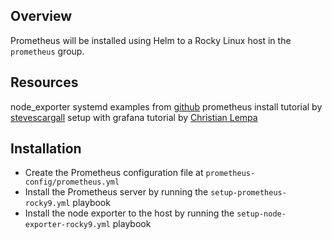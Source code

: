 ## Overview
Prometheus will be installed using Helm to a Rocky Linux host in the `prometheus` group.

## Resources
node_exporter systemd examples from [github](https://github.com/prometheus/node_exporter/tree/master/examples/systemd)
prometheus install tutorial by [stevescargall](https://stevescargall.com/blog/2021/12/how-to-install-prometheus-and-grafana-on-fedora-server/)
setup with grafana tutorial by [Christian Lempa](https://www.youtube.com/watch?v=9TJx7QTrTyo)

## Installation
- Create the Prometheus configuration file at `prometheus-config/prometheus.yml`
- Install the Prometheus server by running the `setup-prometheus-rocky9.yml` playbook
- Install the node exporter to the host by running the `setup-node-exporter-rocky9.yml` playbook

